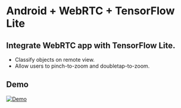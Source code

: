 # Android + WebRTC + TensorFlow Lite

## Integrate WebRTC app with TensorFlow Lite.
* Classify objects on remote view.
* Allow users to pinch-to-zoom and doubletap-to-zoom.

## Demo
[![Demo](https://img.youtube.com/vi/dcmmvsxVEys/0.jpg)](https://www.youtube.com/watch?v=dcmmvsxVEys)
 